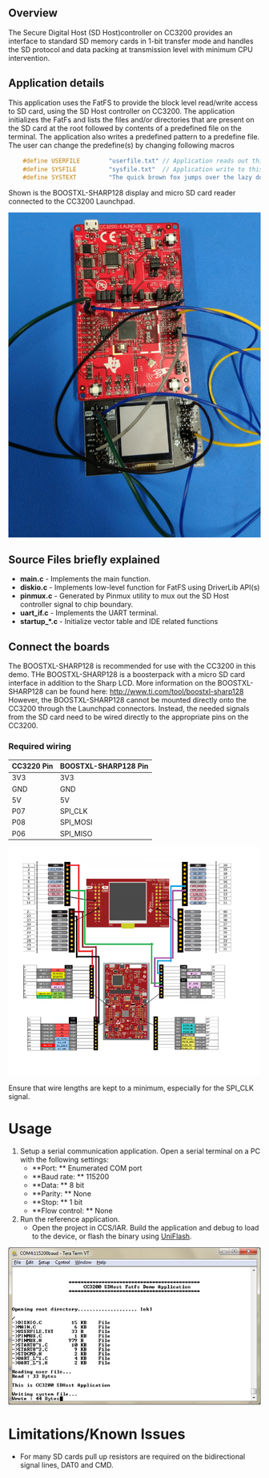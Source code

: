 ## Overview  

The Secure Digital Host (SD Host)controller on CC3200 provides an
interface to standard SD memory cards in 1-bit transfer mode and handles
the SD protocol and data packing at transmission level with minimum CPU
intervention.

## Application details  

This application uses the FatFS to provide the block level
read/write access to SD card, using the SD Host controller on CC3200.
The application initializes the FatFs and lists the files and/or
directories that are present on the SD card at the root followed by
contents of a predefined file on the terminal. The application also
writes a predefined pattern to a predefine file. The user can change the
predefine(s) by changing following
macros
```c
	#define USERFILE        "userfile.txt" // Application reads out this file
	#define SYSFILE         "sysfile.txt"  // Application write to this file
	#define SYSTEXT         "The quick brown fox jumps over the lazy dog" // Pattern to be written to SYSFILE
```

Shown is the BOOSTXL-SHARP128 display and micro SD card reader connected to the CC3200 Launchpad.
  
![](../../docs/images/sdhost_new1.png) 

## Source Files briefly explained  

- **main.c** - Implements the main function.
- **diskio.c** - Implements low-level function for FatFS using
    DriverLib API(s)
- **pinmux.c** - Generated by Pinmux utility to mux out the SD Host
    controller signal to chip boundary.
- **uart\_if.c** - Implements the UART terminal.
- **startup\_\*.c** - Initialize vector table and IDE related functions

## Connect the boards

The BOOSTXL-SHARP128 is recommended for use with the CC3200 in this demo.
THe BOOSTXL-SHARP128 is a boosterpack with a micro SD card interface in
addition to the Sharp LCD. More information on the BOOSTXL-SHARP128 can be
found here:
<http://www.ti.com/tool/boostxl-sharp128>  
However, the BOOSTXL-SHARP128 cannot be mounted directly onto the CC3200
through the Launchpad connectors. Instead, the needed signals from the 
SD card need to be wired directly to the appropriate pins on the CC3200.

### Required wiring

| CC3220 Pin | BOOSTXL-SHARP128 Pin |
|------------|----------------------|
| 3V3        | 3V3                  |
| GND        | GND                  |
| 5V         | 5V                   |
| P07        | SPI_CLK              |
| P08        | SPI_MOSI             |
| P06        | SPI_MISO             |

![](../../docs/images/sdhost_new2.png)

Ensure that wire lengths are kept to a minimum, especially for the SPI_CLK
signal.

# Usage  

1.  Setup a serial communication application. Open a serial terminal on a PC with the following settings:
	- **Port: ** Enumerated COM port
	- **Baud rate: ** 115200
	- **Data: ** 8 bit
	- **Parity: ** None
	- **Stop: ** 1 bit
	- **Flow control: ** None
2.  Run the reference application.
      - Open the project in CCS/IAR. Build the application and debug to load to the device, or flash the binary using [UniFlash](http://processors.wiki.ti.com/index.php/CC3100_%26_CC3200_UniFlash_Quick_Start_Guide).

![](../../docs/images/sdhostfatfs4.png)

# Limitations/Known Issues  

- For many SD cards pull up resistors are required on the bidirectional
signal lines, DAT0 and CMD.
